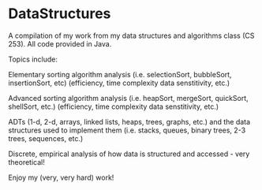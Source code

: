 # DataStructures

A compilation of my work from my data structures and algorithms class (CS 253). All code provided in Java.

Topics include:

Elementary sorting algorithm analysis (i.e. selectionSort, bubbleSort, insertionSort, etc)  (efficiency, time complexity data senstitivity, etc.)

Advanced sorting algorithm analysis (i.e. heapSort, mergeSort, quickSort, shellSort, etc.)  (efficiency, time complexity data senstitivity, etc.)

ADTs (1-d, 2-d, arrays, linked lists, heaps, trees, graphs, etc.) and the data structures used to implement them (i.e. stacks, queues, binary trees, 2-3 trees, sequences, etc.)


Discrete, empirical analysis of how data is structured and accessed - very theoretical!



Enjoy my (very, very hard) work!
